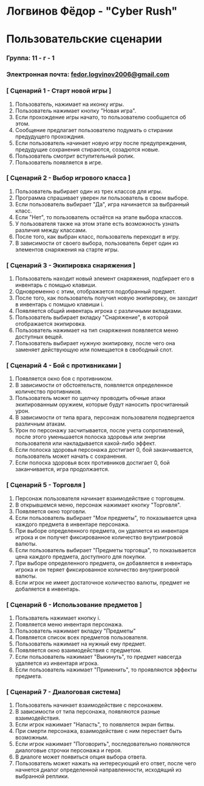 # Логвинов Фёдор - "Cyber Rush"
# Пользовательские сценарии

### Группа: 11 - г - 1
### Электронная почта: fedor.logvinov2006@gmail.com


### [ Сценарий 1 - Старт новой игры ]

1. Пользователь, нажимает на иконку игры.
2. Пользователь нажимает кнопку "Новая игра".
3. Если прохождение игры начато, то пользователю сообщается об этом.
4. Сообщение предлагает пользователю подумать о стирании предудущего прохождния.
5. Если пользователь начинает новую игру после предупреждения, предудущие сохранения стираются, созадются новые.
6. Пользователь смотрит вступительный ролик.
7. Пользователь появляется в игре.

### [ Сценарий 2 - Выбор игрового класса ]

1. Пользователь выбирает один из трех классов для игры.
2. Программа спрашивает уверен ли пользователь в своем выборе.
3. Если пользователь выбирает "Да", игра начинается за выбранный класс.
4. Если "Нет", то пользователь остаётся на этапе выбора классов.
5. У пользователя также на этом этапе есть возможность узнать различия между классами.
6. После того, как выбран класс, пользователь переходит в игру.
7. В зависимости от своего выбора, пользователь берет один из элементов снаряжения на старте игры.

### [ Сценарий 3 - Экипировка снаряжения ]

1. Пользователь находит новый элемент снаряжения, подбирает его в инвентарь с помщью клавиши.
2. Одновременно с этим, отображается подобранный предмет.
3. После того, как пользователь получил новую экипировку, он заходит в инвентарь с помщью клавиши i.
4. Появляется общий инвентарь игрока с различными вкладками.
5. Пользователь выбирает вкладку "Снаряжение", в которой отображается экипировка.
6. Пользователь нажимает на тип снаряжения появляется меню доступных вещей.
7. Пользователь выбирает нужную экипировку, после чего она заменяет действующую или помещается в свободный слот.

### [ Сценарий 4 - Бой с противниками ]

1. Появляется окно боя с противником.
2. В зависимости от обстоятельств, появляется определенное количество противников.
3. Пользователь может по щелчку проводить обчные атаки экипированным оружием, которые будут наносить просчитанный урон. 
4. В зависимости от типа врага, персонаж пользователя подвергается различным атакам.
5. Урон по персонажу засчитывается, после учета сопротивлений, после этого уменьшается полоска здоровья или энергии пользователя или накладывается какой-либо эффект.
6. Если полоска здоровья персонажа достигает 0, бой заканчивается, пользователь может начать с сохранения.
7. Если полоска здоровья всех противников достигает 0, бой заканчивается, игра продолжается.

### [ Сценарий 5 - Торговля ]

1. Персонаж пользователя начинает взаимодействие с торговцем.
2. В открывшемся меню, персонаж нажимает кнопку "Торговля".
3. Появляется окно торговли. 
4. Если пользователь выбирает "Мои предметы", то показывается цена каждого предмета в инвентаре персонажа.
5. При выборе определенного предмета, он удаляется из инвентаря игрока и он получет фиксированное количество внутриигровой валюты.
6. Если пользователь выбирает "Предметы торговца", то показывается цена каждого предмета, доступного для покупки.
7. При выборе определенного предмета, он добавляется в инвентарь игрока и он теряет фиксированное количество внутриигровой валюты.
8. Если игрок не имеет достаточное количество валюты, предмет не добаляется в инвентарь.

### [ Сценарий 6 - Использование предметов ]

1. Пользватель нажимает кнопку i.
2. Появляется меню инвентаря персонажа.
3. Пользователь нажимает вкладку "Предметы"
4. Появляется список всех предметов пользователя.
5. Пользователь нажимает на нужный ему предмет.
6. Появляется окно взаимодействия с предметом.
7. Если пользователь нажимает "Выкинуть", то предмет навсегда удаляется из инвентаря игрока.
8. Если пользователь нажимает "Применить", то проявляются эффекты предмета.

### [ Сценарий 7 - Диалоговая система]

1. Пользователь начинает взаимодействие с персонажем.
2. В зависимости от типа персонажа, появляются разные взаимодействия.
3. Если игрок нажимает "Напасть", то появляется экран битвы.
4. При смерти персонажа, взаимодействие с ним перестает быть возможным.
5. Если игрок нажимает "Поговорить", последовательно появляются диалоговые строчки персонажа и героя.
6. В диалоге может появиться опция выбора ответа.
7. Пользователь может нажать на интересующий его ответ, после чего начнется диалог определенной направленности, исходящий из выбранной реплики.
